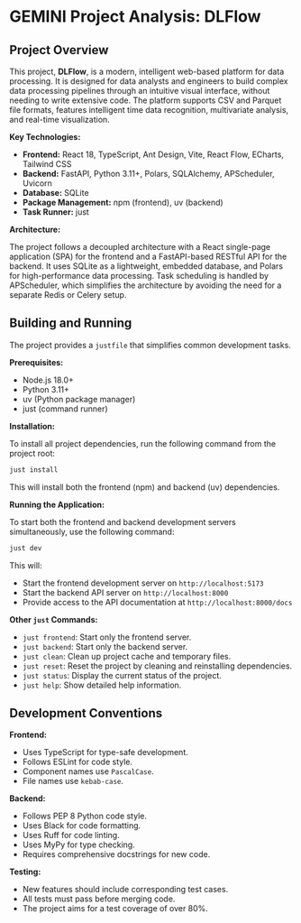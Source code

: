 
# GEMINI Project Analysis: DLFlow

## Project Overview

This project, **DLFlow**, is a modern, intelligent web-based platform for data processing. It is designed for data analysts and engineers to build complex data processing pipelines through an intuitive visual interface, without needing to write extensive code. The platform supports CSV and Parquet file formats, features intelligent time data recognition, multivariate analysis, and real-time visualization.

**Key Technologies:**

*   **Frontend:** React 18, TypeScript, Ant Design, Vite, React Flow, ECharts, Tailwind CSS
*   **Backend:** FastAPI, Python 3.11+, Polars, SQLAlchemy, APScheduler, Uvicorn
*   **Database:** SQLite
*   **Package Management:** npm (frontend), uv (backend)
*   **Task Runner:** just

**Architecture:**

The project follows a decoupled architecture with a React single-page application (SPA) for the frontend and a FastAPI-based RESTful API for the backend. It uses SQLite as a lightweight, embedded database, and Polars for high-performance data processing. Task scheduling is handled by APScheduler, which simplifies the architecture by avoiding the need for a separate Redis or Celery setup.

## Building and Running

The project provides a `justfile` that simplifies common development tasks.

**Prerequisites:**

*   Node.js 18.0+
*   Python 3.11+
*   uv (Python package manager)
*   just (command runner)

**Installation:**

To install all project dependencies, run the following command from the project root:

```bash
just install
```

This will install both the frontend (npm) and backend (uv) dependencies.

**Running the Application:**

To start both the frontend and backend development servers simultaneously, use the following command:

```bash
just dev
```

This will:

*   Start the frontend development server on `http://localhost:5173`
*   Start the backend API server on `http://localhost:8000`
*   Provide access to the API documentation at `http://localhost:8000/docs`

**Other `just` Commands:**

*   `just frontend`: Start only the frontend server.
*   `just backend`: Start only the backend server.
*   `just clean`: Clean up project cache and temporary files.
*   `just reset`: Reset the project by cleaning and reinstalling dependencies.
*   `just status`: Display the current status of the project.
*   `just help`: Show detailed help information.

## Development Conventions

**Frontend:**

*   Uses TypeScript for type-safe development.
*   Follows ESLint for code style.
*   Component names use `PascalCase`.
*   File names use `kebab-case`.

**Backend:**

*   Follows PEP 8 Python code style.
*   Uses Black for code formatting.
*   Uses Ruff for code linting.
*   Uses MyPy for type checking.
*   Requires comprehensive docstrings for new code.

**Testing:**

*   New features should include corresponding test cases.
*   All tests must pass before merging code.
*   The project aims for a test coverage of over 80%.
